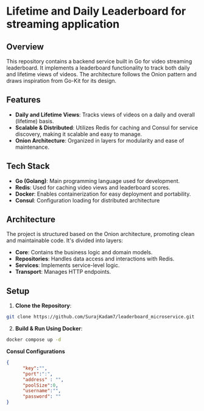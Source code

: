 # Lifetime and Daily Leaderboard for streaming application

## Overview

This repository contains a backend service built in Go for video streaming leaderboard. It implements a leaderboard functionality to track both daily and lifetime views of videos. The architecture follows the Onion pattern and draws inspiration from Go-Kit for its design.

## Features

- **Daily and Lifetime Views**: Tracks views of videos on a daily and overall (lifetime) basis.
- **Scalable & Distributed**: Utilizes Redis for caching and Consul for service discovery, making it scalable and easy to manage.
- **Onion Architecture**: Organized in layers for modularity and ease of maintenance.

## Tech Stack

- **Go (Golang)**: Main programming language used for development.
- **Redis**: Used for caching video views and leaderboard scores.
- **Docker**: Enables containerization for easy deployment and portability.
- **Consul**: Configuration loading for distributed architecture

## Architecture

The project is structured based on the Onion architecture, promoting clean and maintainable code. It's divided into layers:
- **Core**: Contains the business logic and domain models.
- **Repositories**: Handles data access and interactions with Redis.
- **Services**: Implements service-level logic.
- **Transport**: Manages HTTP endpoints.

## Setup

1. **Clone the Repository**:
```bash
git clone https://github.com/SurajKadam7/leaderboard_microservice.git
```

2. **Build & Run Using Docker**:
```bash
docker compose up -d
```

**Consul Configurations**
```json
{
      "key":"",
      "port":":",
      "address" : "",
      "poolSize":0,
      "username":"",
      "password": ""
}
```
